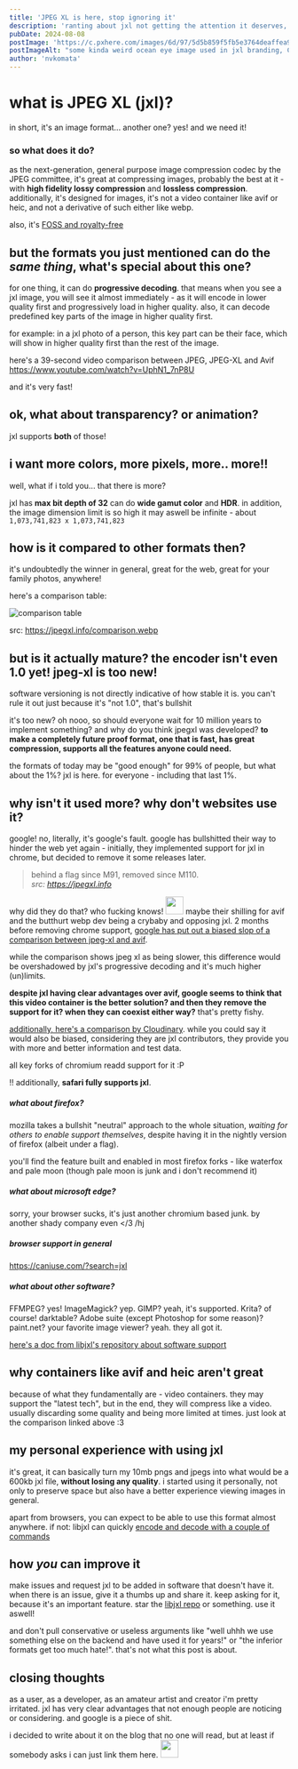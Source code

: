 ```yaml
---
title: 'JPEG XL is here, stop ignoring it'
description: 'ranting about jxl not getting the attention it deserves, while being superior'
pubDate: 2024-08-08
postImage: 'https://c.pxhere.com/images/6d/97/5d5b859f5fb5e3764deaffea927e-1583399.jpg!d'
postImageAlt: "some kinda weird ocean eye image used in jxl branding, CC0. sorry for the low quality of it, as you can see - the source itself is bad lmao. i'll probably replace it eventually with something of my own"
author: 'nvkomata'
---
```


# what is JPEG XL (jxl)?

in short, it's an image format... another one? yes! and we need it!

### so what does it do?

as the next-generation, general purpose image compression codec by the JPEG committee, it's great at compressing images, probably the best at it - with **high fidelity lossy compression** and **lossless compression**. additionally, it's designed for images,
it's not a video container like avif or heic, and not a derivative of such either like webp.

also, it's [FOSS and royalty-free](https://github.com/libjxl/libjxl/blob/main/LICENSE)

## but the formats you just mentioned can do the *same thing*, what's special about this one?

for one thing, it can do **progressive decoding**. that means when you see a jxl image, you will see it almost immediately - as it will encode in lower quality first and progressively load in higher quality. also, it can decode predefined key parts of the image in higher quality first.

for example: in a jxl photo of a person, this key part can be their face, which will show in higher quality first than the rest of the image.

here's a 39-second video comparison between JPEG, JPEG-XL and Avif https://www.youtube.com/watch?v=UphN1_7nP8U

and it's very fast!

## ok, what about transparency? or animation?

jxl supports **both** of those!

## i want more colors, more pixels, more.. more!!

well, what if i told you... that there is more?

jxl has **max bit depth of 32** can do **wide gamut color** and **HDR**. in addition, the image dimension limit is so high it may aswell be infinite - about `1,073,741,823 x 1,073,741,823`

## how is it compared to other formats then?

it's undoubtedly the winner in general, great for the web, great for your family photos, anywhere! 

here's a comparison table:

![comparison table](https://jpegxl.info/comparison.webp)

src: https://jpegxl.info/comparison.webp

## but is it actually mature? the encoder isn't even 1.0 yet! jpeg-xl is too new!

software versioning is not directly indicative of how stable it is. you can't rule it out just because it's "not 1.0", that's bullshit

it's too new? oh nooo, so should everyone wait for 10 million years to implement something? and why do you think jpegxl was developed? **to make a completely future proof format, one that is fast, has great compression, supports all the features anyone could need.**

the formats of today may be "good enough" for 99% of people, but what about the 1%? jxl is here. for everyone - including that last 1%.

## why isn't it used more? why don't websites use it?

google! no, literally, it's google's fault. google has bullshitted their way to hinder the web yet again - initially, they implemented support for jxl in chrome, but decided to remove it some releases later.

> behind a flag since M91, removed since M110.  
> *src: https://jpegxl.info*

why did they do that? who fucking knows! <img src="https://akko.wtf/emoji/nepmos/NepXD.png" width="32px"> maybe their shilling for avif and the butthurt webp dev being a crybaby and opposing jxl. 2 months before removing chrome support, [google has put out a biased slop of a comparison between jpeg-xl and avif](https://storage.googleapis.com/avif-comparison/index.html).

while the comparison shows jpeg xl as being slower, this difference would be overshadowed by jxl's progressive decoding and it's much higher (un)limits.

**despite jxl having clear advantages over avif, google seems to think that this video container is the better solution? and then they remove the support for it? when they can coexist either way?** that's pretty fishy.

[additionally, here's a comparison by Cloudinary](https://cloudinary.com/blog/the-case-for-jpeg-xl). while you could say it would also be biased, considering they are jxl contributors, they provide you with more and better information and test data.

all key forks of chromium readd support for it :P

!! additionally, **safari fully supports jxl**.

##### what about firefox?

mozilla takes a bullshit "neutral" approach to the whole situation, *waiting for others to enable support themselves*, despite having it in the nightly version of firefox (albeit under a flag).

you'll find the feature built and enabled in most firefox forks - like waterfox and pale moon (though pale moon is junk and i don't recommend it)

##### what about microsoft edge?

sorry, your browser sucks, it's just another chromium based junk. by another shady company even </3 /hj

##### browser support in general

https://caniuse.com/?search=jxl

##### what about other software?

FFMPEG? yes! ImageMagick? yep. GIMP? yeah, it's supported. Krita? of course! darktable? Adobe suite (except Photoshop for some reason)? paint.net? your favorite image viewer? yeah. they all got it.

[here's a doc from libjxl's repository about software support](https://github.com/libjxl/libjxl/blob/main/doc/software_support.md)

## why containers like avif and heic aren't great

because of what they fundamentally are - video containers. they may support the "latest tech", but in the end, they will compress like a video. usually discarding some quality and being more limited at times. just look at the comparison linked above :3

## my personal experience with using jxl

it's great, it can basically turn my 10mb pngs and jpegs into what would be a 600kb jxl file, **without losing any quality**. i started using it personally, not only to preserve space but also have a better experience viewing images in general.

apart from browsers, you can expect to be able to use this format almost anywhere. if not: libjxl can quickly [encode and decode with a couple of commands](https://github.com/libjxl/libjxl?tab=readme-ov-file#usage)

## how *you* can improve it

make issues and request jxl to be added in software that doesn't have it. when there is an issue, give it a thumbs up and share it. keep asking for it, because it's an important feature. star the [libjxl repo](https://github.com/libjxl/libjxl) or something. use it aswell!

and don't pull conservative or useless arguments like "well uhhh we use something else on the backend and have used it for years!" or "the inferior formats get too much hate!". that's not what this post is about.

## closing thoughts

as a user, as a developer, as an amateur artist and creator i'm pretty irritated. jxl has very clear advantages that not enough people are noticing or considering. and google is a piece of shit.

i decided to write about it on the blog that no one will read, but at least if somebody asks i can just link them here. <img src="https://akko.wtf/emoji/frieren/aurashrug.png" width="32px">
